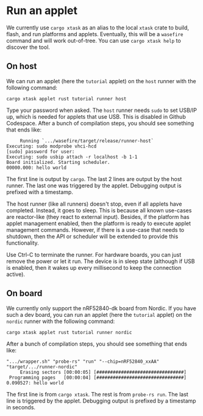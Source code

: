# Run an applet

We currently use `cargo xtask` as an alias to the local `xtask` crate to build,
flash, and run platforms and applets. Eventually, this will be a `wasefire`
command and will work out-of-tree. You can use `cargo xtask help` to discover
the tool.

## On host

We can run an applet (here the `tutorial` applet) on the `host` runner with the
following command:

```shell
cargo xtask applet rust tutorial runner host
```

Type your password when asked. The `host` runner needs `sudo` to set USB/IP up,
which is needed for applets that use USB. This is disabled in Github Codespace.
After a bunch of compilation steps, you should see something that ends like:

```plaintext
     Running `.../wasefire/target/release/runner-host`
Executing: sudo modprobe vhci-hcd
[sudo] password for user:
Executing: sudo usbip attach -r localhost -b 1-1
Board initialized. Starting scheduler.
00000.000: hello world
```

The first line is output by `cargo`. The last 2 lines are output by the host
runner. The last one was triggered by the applet. Debugging output is prefixed
with a timestamp.

The host runner (like all runners) doesn't stop, even if all applets have
completed. Instead, it goes to sleep. This is because all known use-cases are
reactor-like (they react to external input). Besides, if the platform has applet
management enabled, then the platform is ready to execute applet management
commands. However, if there is a use-case that needs to shutdown, then the API
or scheduler will be extended to provide this functionality.

Use Ctrl-C to terminate the runner. For hardware boards, you can just remove the
power or let it run. The device is in sleep state (although if USB is enabled,
then it wakes up every millisecond to keep the connection active).

## On board

We currently only support the nRF52840-dk board from Nordic. If you have such a
dev board, you can run an applet (here the `tutorial` applet) on the `nordic`
runner with the following command:

```shell
cargo xtask applet rust tutorial runner nordic
```

After a bunch of compilation steps, you should see something that ends like:

```plaintext
".../wrapper.sh" "probe-rs" "run" "--chip=nRF52840_xxAA" "target/.../runner-nordic"
     Erasing sectors [00:00:05] [################################]
 Programming pages   [00:00:04] [################################]
0.090527: hello world
```

The first line is from `cargo xtask`. The rest is from `probe-rs run`. The last
line is triggered by the applet. Debugging output is prefixed by a timestamp in
seconds.
